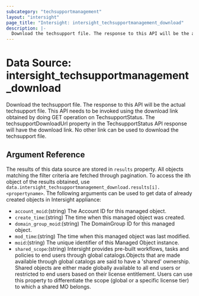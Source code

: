 ```yaml
---
subcategory: "techsupportmanagement"
layout: "intersight"
page_title: "Intersight: intersight_techsupportmanagement_download"
description: |-
  Download the techsupport file. The response to this API will be the actual techsupport file. This API needs to be invoked using the download link obtained by doing GET operation on TechsupportStatus. The techsupportDownloadUrl property in the TechsupportStatus API response will have the download link. No other link can be used to download the techsupport file.
---
```


# Data Source: intersight_techsupportmanagement_download
Download the techsupport file. The response to this API will be the actual techsupport file. This API needs to be invoked using the download link obtained by doing GET operation on TechsupportStatus. The techsupportDownloadUrl property in the TechsupportStatus API response will have the download link. No other link can be used to download the techsupport file.
## Argument Reference
The results of this data source are stored in `results` property.
All objects matching the filter criteria are fetched through pagination.
To access the ith object of the results obtained, use `data.intersight_techsupportmanagement_download.results[i].<propertyname>`.
The following arguments can be used to get data of already created objects in Intersight appliance:
* `account_moid`:(string) The Account ID for this managed object. 
* `create_time`:(string) The time when this managed object was created. 
* `domain_group_moid`:(string) The DomainGroup ID for this managed object. 
* `mod_time`:(string) The time when this managed object was last modified. 
* `moid`:(string) The unique identifier of this Managed Object instance. 
* `shared_scope`:(string) Intersight provides pre-built workflows, tasks and policies to end users through global catalogs.Objects that are made available through global catalogs are said to have a 'shared' ownership. Shared objects are either made globally available to all end users or restricted to end users based on their license entitlement. Users can use this property to differentiate the scope (global or a specific license tier) to which a shared MO belongs. 
 